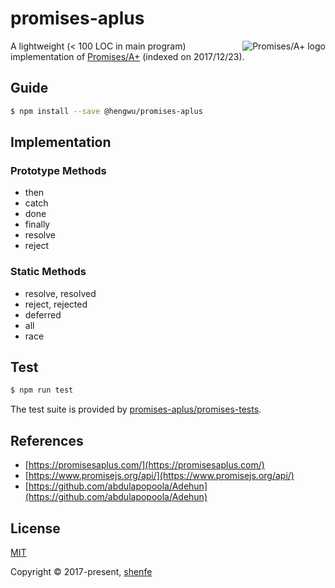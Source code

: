 # promises-aplus

<a href="https://promisesaplus.com/">
    <img src="https://promisesaplus.com/assets/logo-small.png" alt="Promises/A+ logo"
         title="Promises/A+ 1.0 compliant" align="right" />
</a>

A lightweight (< 100 LOC in main program) implementation of [Promises/A+](https://promisesaplus.com/) (indexed on 2017/12/23).

## Guide

```bash
$ npm install --save @hengwu/promises-aplus
```

## Implementation

### Prototype Methods

* then
* catch
* done
* finally
* resolve
* reject

### Static Methods

* resolve, resolved
* reject, rejected
* deferred
* all
* race

## Test

```bash
$ npm run test
```

The test suite is provided by [promises-aplus/promises-tests](https://github.com/promises-aplus/promises-tests).

## References

* [https://promisesaplus.com/](https://promisesaplus.com/)
* [https://www.promisejs.org/api/](https://www.promisejs.org/api/)
* [https://github.com/abdulapopoola/Adehun](https://github.com/abdulapopoola/Adehun)

## License

[MIT](http://opensource.org/licenses/MIT)

Copyright © 2017-present, [shenfe](https://github.com/shenfe)

